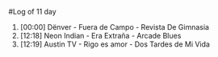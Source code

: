 #Log of 11 day

1. [00:00] Dënver - Fuera de Campo - Revista De Gimnasia
1. [12:18] Neon Indian - Era Extraña - Arcade Blues
1. [12:19] Austin TV - Rigo es amor - Dos Tardes de Mi Vida
